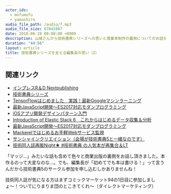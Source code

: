 ```yaml
---
actor_ids:
  - mofumofu
  - yamashiro
audio_file_path: /audio/7.mp3
audio_file_size: 67842867
date: 2018-06-28 00:00:00 +0900
description: 山城さんから技術書典シリーズへの思いと商業本制作の裏側についてのお話を伺いました。（その2）
duration: "44:56"
layout: article
title: 技術書典シリーズを支える編集長の思い（2）
---
```


## 関連リンク

- [インプレスR＆D Nextpublishing](https://nextpublishing.jp)
- [技術書典シリーズ](https://booklive.jp/focus/keisai/k_id/3695)
- [TensorFlowはじめました　実践！最新Googleマシンラーニング](https://nextpublishing.jp/book/7909.html)
- [最新JavaScript開発～ES2017対応モダンプログラミング](https://nextpublishing.jp/book/8958.html)
- [iOSアプリ開発デザインパターン入門](https://nextpublishing.jp/book/9798.html)
- [Introduction of Elastic Stack 6　これからはじめるデータ収集＆分析](https://nextpublishing.jp/book/9800.html)
- [最新JavaScript開発～ES2017対応モダンプログラミング](https://nextpublishing.jp/book/8958.html)
- [Mackerelではじめるお手軽Webサービス監視](https://nextpublishing.jp/book/9802.html)
- [サンシャインクリエイション（会場が技術書典5と一緒なのです）](http://www.creation.gr.jp)
- [技術同人誌再販Night★ #技術書典 の人気本が再集合＆LT](https://techbook-and-ethanol.connpass.com/event/88620/)

「マッジ…」みたいな話も含めて色々と商業出版の裏側をお話し頂きました。本作るのって大変なのな…。でも、編集長が「初めてでも本は書ける！」って言うんだから技術書典5のサークル参加を申し込むしかありませんね！

技術同人誌が気になる方はまずコミックマーケット94の1日目に参加しましょ〜！ついでにりまりま団のとこきてくれ〜（ダイレクトマーケティング）